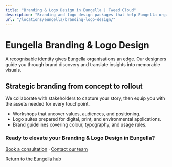 ```yaml
---
title: "Branding & Logo Design in Eungella | Tweed Cloud"
description: "Branding and logo design packages that help Eungella organisations stand out."
url: "/locations/eungella/branding-logo-design/"
---
```


# Eungella Branding & Logo Design

A recognisable identity gives Eungella organisations an edge. Our designers guide you through brand discovery and translate insights into memorable visuals.

## Strategic branding from concept to rollout

We collaborate with stakeholders to capture your story, then equip you with the assets needed for every touchpoint.

- Workshops that uncover values, audiences, and positioning.
- Logo suites prepared for digital, print, and environmental applications.
- Brand guidelines covering colour, typography, and usage rules.

### Ready to elevate your Branding & Logo Design in Eungella?

[Book a consultation](/consultation/) · [Contact our team](/contact/)

[Return to the Eungella hub](/locations/eungella/)
